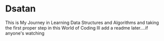 # Dsatan
This is My Journey in Learning Data Structures and Algorithms and taking the first proper step in this World of Coding
Ill add a readme later....if anyone's watching
